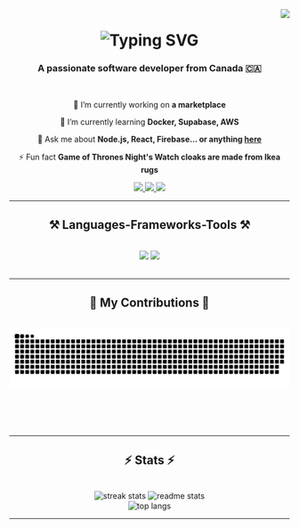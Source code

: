 <img align="right" src="https://visitor-badge.laobi.icu/badge?page_id=karlkeng31.karlkeng31" />

<h1 align="center">
    <img src="https://readme-typing-svg.herokuapp.com?font=Source+Code+Pro&weight=600&size=30&duration=3000&pause=1000&center=true&vCenter=true&random=false&width=435&lines=Hi%2C+There+%F0%9F%91%8B;I'm+Karl+Kenneth+Garcia" alt="Typing SVG" />
</h1>

<h3 align="center">A passionate software developer from Canada 🇨🇦</h3>

<br/>

<div align="center">
 
 🔭 I’m currently working on **a marketplace**
 
 🌱 I’m currently learning **Docker, Supabase, AWS**

💬 Ask me about **Node.js, React, Firebase... or anything [here](https://github.com/karlkeng31/karlkeng31/issues)**

⚡ Fun fact **Game of Thrones Night's Watch cloaks are made from Ikea rugs**

 </div>
 
<div align="center"> 
  <a href="mailto:pedro.sales.muniz@gmail.com">
    <img src="https://img.shields.io/badge/Gmail-333333?style=for-the-badge&logo=gmail&logoColor=red" />
  </a>
  <a href="https://linkedin.com/in/pedro-sales-muniz" target="_blank">
    <img src="https://img.shields.io/badge/LinkedIn-0077B5?style=for-the-badge&logo=linkedin&logoColor=white" target="_blank" />
  </a>
  <a href="https://karlkeng31.github.io" target="_blank">
     <img src="https://img.shields.io/badge/Portfolio-FF5722?style=for-the-badge&logo=todoist&logoColor=white" target="_blank" /> <!-- sqlite, safari, google-chrome are other good icon options -->
  </a>
</div>

 <hr/>
 
<h2 align="center">⚒️ Languages-Frameworks-Tools ⚒️</h2>
<br/>
<div align="center">
    <img src="https://skillicons.dev/icons?i=html,css,sass,bootstrap,javascript,jquery,php,python,react,laravel" />
    <img src="https://skillicons.dev/icons?i=git,wordpress,mysql,mongodb,github,tailwindcss,java,nodejs,expressjs,figma" /><br>
</div>

<br/>
<hr/>

<div align="center">
  <h2>🐍 My Contributions 🐍</h2>
  <br>
  <img alt="snake eating my contributions" src="https://raw.githubusercontent.com/karlkeng31/karlkeng31/output/github-contribution-grid-snake.svg" />
  
  <br/><br/><br/>
</div>

<hr/>

<h2 align="center">⚡ Stats ⚡</h2>
<br>
<div align=center>
  <img width=390 height=400 src="https://github-readme-streak-stats.herokuapp.com/?user=karlkeng31&count_private=true&theme=react&border_radius=10" alt="streak stats"/>
  <img width=390 height=300 src="https://github-readme-stats.vercel.app/api?username=karlkeng31&count_private=true&show_icons=true&theme=react&rank_icon=github&border_radius=10" alt="readme stats" />
  <br/>
  <img width=390 height=300 align="center" src="https://github-readme-stats.vercel.app/api/top-langs?username=karlkeng31&hide=HTML&langs_count=8&layout=compact&theme=react&border_radius=10&size_weight=0.5&count_weight=0.5&exclude_repo=github-readme-stats" alt="top langs" />
</div>
<hr/>
